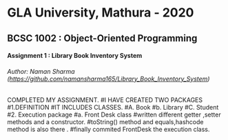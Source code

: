 # GLA University, Mathura - 2020
## BCSC 1002 : Object-Oriented Programming
#### Assignment 1 : Library Book Inventory System

###### Author: Naman Sharma (https://github.com/namansharma165/Library_Book_Inventory_System)

COMPLETED MY ASSIGNMENT. 
#I HAVE CREATED TWO PACKAGES 
#1.DEFINITION 
#IT INCLUDES CLASSES.
#A. Book 
#b. Library
#C. Student
#2. Execution package
#a. Front Desk class
#written different getter ,setter methods and a constructor.
#toString() method and equals,hashcode method is also there .
#finally commited FrontDesk the execution class.
